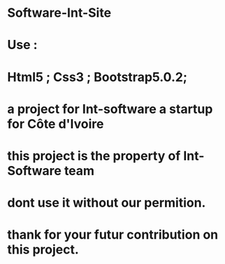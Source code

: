 # Software-Int-Site
# Use :
# Html5 ; Css3 ; Bootstrap5.0.2;
# a project for Int-software a startup for Côte d'Ivoire 
# this project is the property of Int-Software team
# dont use it without our permition.
# thank for your futur contribution on this project.
